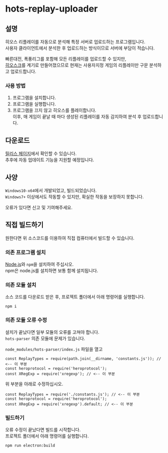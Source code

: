 # hots-replay-uploader
## 설명
히오스 리플레이를 자동으로 분석해 특정 서버로 업로드하는 프로그램입니다.  
사용자 클라이언트에서 분석한 후 업로드하는 방식이므로 서버에 부담이 적습니다.

빠른대전, 폭풍리그를 포함해 모든 리플레이를 업로드할 수 있지만,  
<a href="https://rank.hios.kr" target="_blank">히오스크</a>를 계기로 만들어졌으므로 현재는 사용자지정 게임의 리플레이만 구문 분석하고 업로드합니다.

### 사용 방법
1. 프로그램을 설치합니다.
1. 프로그램을 실행합니다.
1. 프로그램을 끄지 않고 히오스를 플레이합니다.  
이후, 매 게임이 끝날 때 마다 생성된 리플레이를 자동 감지하여 분석 후 업로드합니다.

## 다운로드
[릴리스 페이지](https://github.com/izure1/hots-replay-uploader/releases)에서 확인할 수 있습니다.  
추후에 자동 업데이트 기능을 지원할 예정입니다.
## 사양
`Windows10-x64`에서 개발되었고, 빌드되었습니다.  
`Windows7+` 이상에서도 작동할 수 있지만, 확실한 작동을 보장하지 못합니다.  

오류가 있다면 신고 및 기여해주세요.  

## 직접 빌드하기
원한다면 위 소스코드를 이용하여 직접 컴퓨터에서 빌드할 수 있습니다.
### 의존 프로그램 설치
[Node.js](https://nodejs.org/en/)와 `npm`을 설치하여 주십시오.  
npm은 node.js를 설치하면 보통 함께 설치됩니다.

### 의존 모듈 설치
소스 코드를 다운로드 받은 후, 프로젝트 폴더에서 아래 명령어를 실행합니다.
```
npm i
```
### 의존 모듈 오류 수정
설치가 끝났다면 일부 모듈의 오류를 고쳐야 합니다.  
`hots-parser` 의존 모듈에 문제가 있습니다.

`node_modules/hots-parser/index.js` 파일을 열고
```
const ReplayTypes = require(path.join(__dirname, 'constants.js')); // <-- 이 부분
const heroprotocol = require('heroprotocol');
const XRegExp = require('xregexp'); // <-- 이 부분
```
위 부분을 아래로 수정하십시오.
```
const ReplayTypes = require('./constants.js'); // <-- 이 부분
const heroprotocol = require('heroprotocol');
const XRegExp = require('xregexp').default; // <-- 이 부분
```

### 빌드하기
오류 수정이 끝났다면 빌드를 시작합니다.  
프로젝트 폴더에서 아래 명령어를 실행합니다.
```
npm run electron:build
```
